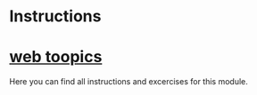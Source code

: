 # Instructions

# [web toopics](/web)

Here you can find all instructions and excercises for this module.

